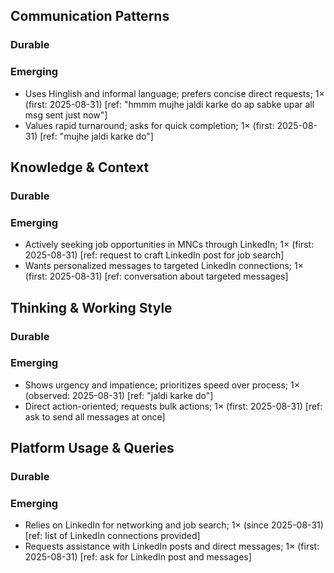 ## Communication Patterns
### Durable

### Emerging
- Uses Hinglish and informal language; prefers concise direct requests; 1× (first: 2025-08-31) [ref: "hmmm mujhe jaldi karke do ap sabke upar all msg sent just now"]
- Values rapid turnaround; asks for quick completion; 1× (first: 2025-08-31) [ref: "mujhe jaldi karke do"]

## Knowledge & Context
### Durable

### Emerging
- Actively seeking job opportunities in MNCs through LinkedIn; 1× (first: 2025-08-31) [ref: request to craft LinkedIn post for job search]
- Wants personalized messages to targeted LinkedIn connections; 1× (first: 2025-08-31) [ref: conversation about targeted messages]

## Thinking & Working Style
### Durable

### Emerging
- Shows urgency and impatience; prioritizes speed over process; 1× (observed: 2025-08-31) [ref: "jaldi karke do"]
- Direct action-oriented; requests bulk actions; 1× (first: 2025-08-31) [ref: ask to send all messages at once]

## Platform Usage & Queries
### Durable

### Emerging
- Relies on LinkedIn for networking and job search; 1× (since 2025-08-31) [ref: list of LinkedIn connections provided]
- Requests assistance with LinkedIn posts and direct messages; 1× (first: 2025-08-31) [ref: ask for LinkedIn post and messages]